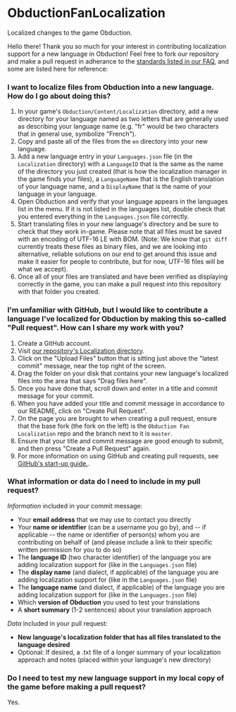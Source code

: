 # ObductionFanLocalization
Localized changes to the game Obduction.

Hello there!
Thank you so much for your interest in contributing localization support for a new language in Obduction!
Feel free to fork our repository and make a pull request in adherance to the [standards listed in our FAQ](https://github.com/Cyan-Inc/ObductionFanLocalization/wiki/FAQ#what-information-or-data-do-i-need-to-include-in-my-pull-request), and some are listed here for reference:
### I want to localize files from Obduction into a new language. How do I go about doing this?
1. In your game's `Obduction/Content/Localization` directory, add a new directory for your language named as two letters that are generally used as describing your language name (e.g. "fr" would be two characters that in general use, symbolize "French").
2. Copy and paste all of the files from the `en` directory into your new language.
3. Add a new language entry in your `Languages.json` file (in the `Localization` directory) with a `LanguageID` that is the same as the name of the directory you just created (that is how the localization manager in the game finds your files), a `LanguageName` that is the English translation of your language name, and a `DisplayName` that is the name of your language in your language.
4. Open Obduction and verify that your language appears in the languages list in the menu. If it is not listed in the languages list, double check that you entered everything in the `Languages.json` file correctly.
5. Start translating files in your new language's directory and be sure to check that they work in-game. Please note that all files must be saved with an encoding of UTF-16 LE with BOM. (Note: We know that `git diff` currently treats these files as binary files, and we are looking into alternative, reliable solutions on our end to get around this issue and make it easier for people to contribute, but for now, UTF-16 files will be what we accept).
6. Once all of your files are translated and have been verified as displaying correctly in the game, you can make a pull request into this repository with that folder you created.

### I'm unfamiliar with GitHub, but I would like to contribute a language I've localized for Obduction by making this so-called "Pull request". How can I share my work with you?
1. Create a GitHub account.
2. Visit [our repository's Localization directory](https://github.com/Cyan-Inc/ObductionFanLocalization/tree/master/Localization).
3. Click on the "Upload Files" button that is sitting just above the "latest commit" message, near the top right of the screen.
4. Drag the folder on your disk that contains your new language's localized files into the area that says "Drag files here".
5. Once you have done that, scroll down and enter in a title and commit message for your commit.
6. When you have added your title and commit message in accordance to our README, click on "Create Pull Request".
7. On the page you are brought to when creating a pull request, ensure that the base fork (the fork on the left) is the `Obduction Fan Localization` repo and the branch next to it is `master`.
8. Ensure that your title and commit message are good enough to submit, and then press "Create a Pull Request" again.
9. For more information on using GitHub and creating pull requests, see [GitHub's start-up guide.](https://guides.github.com/activities/hello-world/).

### What information or data do I need to include in my pull request?
*Information* included in your commit message:
* Your **email address** that we may use to contact you directly
* Your **name or identifier** (can be a username you go by), and -- if applicable -- the name or identifier of person(s) whom you are contributing on behalf of (and please include a link to their specific written permission for you to do so)
* The **language ID** (two character identifier) of the language you are adding localization support for (like in the `Languages.json` file)
* The **display name** (and dialect, if applicable) of the language you are adding localization support for (like in the `Languages.json` file)
* The **language name** (and dialect, if applicable) of the language you are adding localization support for (like in the `Languages.json` file)
* Which **version of Obduction** you used to test your translations
* A **short summary** (1-2 sentences) about your translation approach

*Data* included in your pull request:
* **New language's localization folder that has all files translated to the language desired**
* Optional: If desired, a .txt file of a longer summary of your localization approach and notes (placed within your language's new directory)

### Do I need to test my new language support in my local copy of the game before making a pull request?
Yes.

